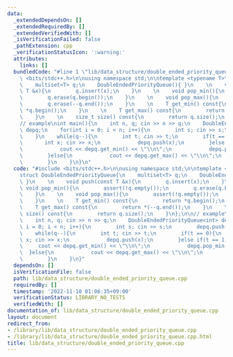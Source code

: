 ```yaml
---
data:
  _extendedDependsOn: []
  _extendedRequiredBy: []
  _extendedVerifiedWith: []
  _isVerificationFailed: false
  _pathExtension: cpp
  _verificationStatusIcon: ':warning:'
  attributes:
    links: []
  bundledCode: "#line 1 \"lib/data_structure/double_ended_priority_queue.cpp\"\n#include\
    \ <bits/stdc++.h>\n\nusing namespace std;\n\ntemplate <typename T>\nstruct DoubleEndedPriorityQueue{\n\
    \    multiset<T> q;\n    DoubleEndedPriorityQueue(){ }\n    \n    void push(const\
    \ T &x){\n        q.insert(x);\n    }\n    \n    void pop_min(){\n        assert(!q.empty());\n\
    \        q.erase(q.begin());\n    }\n    \n    void pop_max(){\n        assert(!q.empty());\n\
    \        q.erase(--q.end());\n    }\n    \n    T get_min() const{\n        return\
    \ *q.begin();\n    }\n    \n    T get_max() const{\n        return *(--q.end());\n\
    \    }\n    \n    size_t size() const{\n        return q.size();\n    }\n};\n\n\
    // example\nint main(){\n    int n, q; cin >> n >> q;\n    DoubleEndedPriorityQueue<int>\
    \ depq;\n    for(int i = 0; i < n; i++){\n        int s; cin >> s;\n        depq.push(s);\n\
    \    }\n    while(q--){\n        int t; cin >> t;\n        if(t == 0){\n     \
    \       int x; cin >> x;\n            depq.push(x);\n        }else if(t == 1){\n\
    \            cout << depq.get_min() << \"\\n\";\n            depq.pop_min();\n\
    \        }else{\n            cout << depq.get_max() << \"\\n\";\n            depq.pop_max();\n\
    \        }\n    }\n}\n"
  code: "#include <bits/stdc++.h>\n\nusing namespace std;\n\ntemplate <typename T>\n\
    struct DoubleEndedPriorityQueue{\n    multiset<T> q;\n    DoubleEndedPriorityQueue(){\
    \ }\n    \n    void push(const T &x){\n        q.insert(x);\n    }\n    \n   \
    \ void pop_min(){\n        assert(!q.empty());\n        q.erase(q.begin());\n\
    \    }\n    \n    void pop_max(){\n        assert(!q.empty());\n        q.erase(--q.end());\n\
    \    }\n    \n    T get_min() const{\n        return *q.begin();\n    }\n    \n\
    \    T get_max() const{\n        return *(--q.end());\n    }\n    \n    size_t\
    \ size() const{\n        return q.size();\n    }\n};\n\n// example\nint main(){\n\
    \    int n, q; cin >> n >> q;\n    DoubleEndedPriorityQueue<int> depq;\n    for(int\
    \ i = 0; i < n; i++){\n        int s; cin >> s;\n        depq.push(s);\n    }\n\
    \    while(q--){\n        int t; cin >> t;\n        if(t == 0){\n            int\
    \ x; cin >> x;\n            depq.push(x);\n        }else if(t == 1){\n       \
    \     cout << depq.get_min() << \"\\n\";\n            depq.pop_min();\n      \
    \  }else{\n            cout << depq.get_max() << \"\\n\";\n            depq.pop_max();\n\
    \        }\n    }\n}"
  dependsOn: []
  isVerificationFile: false
  path: lib/data_structure/double_ended_priority_queue.cpp
  requiredBy: []
  timestamp: '2022-11-10 01:06:35+09:00'
  verificationStatus: LIBRARY_NO_TESTS
  verifiedWith: []
documentation_of: lib/data_structure/double_ended_priority_queue.cpp
layout: document
redirect_from:
- /library/lib/data_structure/double_ended_priority_queue.cpp
- /library/lib/data_structure/double_ended_priority_queue.cpp.html
title: lib/data_structure/double_ended_priority_queue.cpp
---
```

